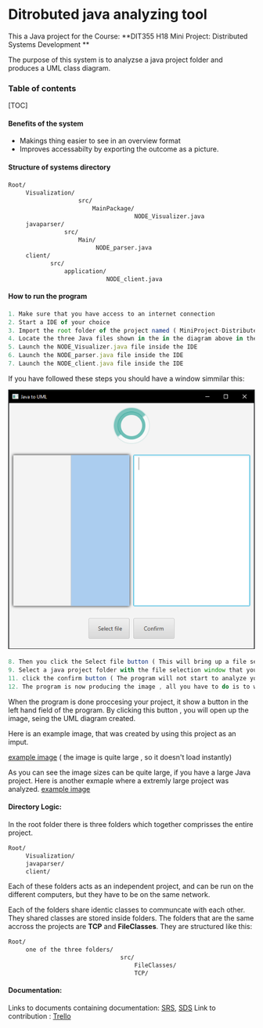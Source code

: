 # Ditrobuted java analyzing tool

This a Java project for the Course: **DIT355 H18 Mini Project: Distributed Systems Development
**

The purpose of this system is to analyzse a java project folder and produces a UML class diagram.

### Table of contents
[TOC]

#### Benefits of the system

- Makings thing easier to see in an overview format
- Improves accessabilty by exporting the outcome as a picture.


#### Structure of systems directory

    Root/
         Visualization/
                        src/
                            MainPackage/
                                        NODE_Visualizer.java
         javaparser/
                    src/
                        Main/
                             NODE_parser.java
         client/
                src/
                    application/
                                NODE_client.java


#### How to run the program

```javascript
1. Make sure that you have access to an internet connection
2. Start a IDE of your choice
3. Import the root folder of the project named ( MiniProject-DistributedSystem )
4. Locate the three Java files shown in the in the diagram above in the IDE
5. Launch the NODE_Visualizer.java file inside the IDE
6. Launch the NODE_parser.java file inside the IDE
7. Launch the NODE_client.java file inside the IDE
```
If you have followed these steps you should have a window simmilar this:

![](client.PNG)

```javascript
8. Then you click the Select file button ( This will bring up a file selection window )
9. Select a java project folder with the file selection window that you want to analyze ( The program will now analyze the project folder and give a Estimated time till completion.)
11. click the confirm button ( The program will not start to analyze your program and produce an image of your project)
12. The program is now producing the image , all you have to do is to wait. During the time the program is producing the image , it will show relevant information on what task it is doing, as well as how far along it is with that task,
```

When the program is done proccesing your project, it show a button in the left hand field of the program. By clicking this button , you will open up the image, seing the UML diagram created.

Here is an example image, that was created by using this project as an imput.

[example image](MiniProject-DistributedSystem.png "example image") ( the image is quite large , so it doesn't load instantly)

As you can see the image sizes can be quite large, if you have a large Java project. Here is another exmaple where a extremly large project was analyzed. [example image](Unit-01.png "example image")

#### Directory Logic:

In the root folder there is three folders which together comprisses the entire project.

    Root/
         Visualization/
         javaparser/
         client/

Each of these folders acts as an independent project, and can be run on the different computers,
but they have to be on the same network.

Each of the folders share identic classes to communcate with each other. They shared classes are stored
inside folders.
The folders that are the same accross the projects are **TCP** and **FileClasses**.
They are structured like this:

    Root/
         one of the three folders/
                                    src/
                                        FileClasses/
                                        TCP/


#### Documentation:
Links to documents containing documentation: [SRS](MiniProject-DistributedSystem.png "SRS"), [SDS](MiniProject-DistributedSystem.png "SDS")
Link to contribution : [Trello](https://trello.com/miniprojectdistributedsystem "Trello")
